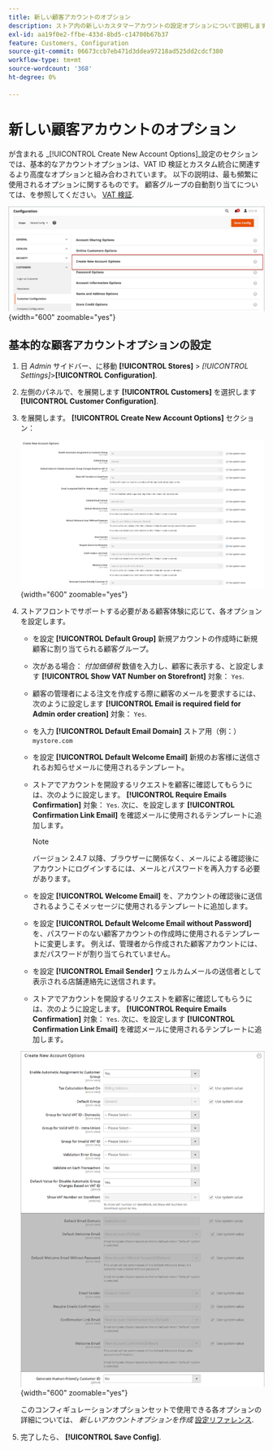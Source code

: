 ```yaml
---
title: 新しい顧客アカウントのオプション
description: ストア内の新しいカスタマーアカウントの設定オプションについて説明します。
exl-id: aa19f0e2-ffbe-433d-8bd5-c14700b67b37
feature: Customers, Configuration
source-git-commit: 06673ccb7eb471d3ddea97218ad525dd2cdcf380
workflow-type: tm+mt
source-wordcount: '368'
ht-degree: 0%

---
```


# 新しい顧客アカウントのオプション

が含まれる _[!UICONTROL Create New Account Options]_設定のセクションでは、基本的なアカウントオプションは、VAT ID 検証とカスタム統合に関連するより高度なオプションと組み合わされています。 以下の説明は、最も頻繁に使用されるオプションに関するものです。 顧客グループの自動割り当てについては、を参照してください。 [VAT 検証](../stores-purchase/vat.md).

![新しいアカウントオプションを作成](assets/customer-configuration-create-new-account-options.png){width="600" zoomable="yes"}

## 基本的な顧客アカウントオプションの設定

1. 日 _Admin_ サイドバー、に移動 **[!UICONTROL Stores]** > _[!UICONTROL Settings]_>**[!UICONTROL Configuration]**.

1. 左側のパネルで、を展開します **[!UICONTROL Customers]** を選択します **[!UICONTROL Customer Configuration]**.

1. を展開します。 **[!UICONTROL Create New Account Options]** セクション：

   ![新しいアカウントオプションのデフォルト設定の作成](../configuration-reference/customers/assets/customer-configuration-create-new-account-options.png){width="600" zoomable="yes"}

1. ストアフロントでサポートする必要がある顧客体験に応じて、各オプションを設定します。

   - を設定 **[!UICONTROL Default Group]** 新規アカウントの作成時に新規顧客に割り当てられる顧客グループ。

   - 次がある場合： _付加価値税_ 数値を入力し、顧客に表示する、と設定します **[!UICONTROL Show VAT Number on Storefront]** 対象： `Yes`.

   - 顧客の管理者による注文を作成する際に顧客のメールを要求するには、次のように設定します **[!UICONTROL Email is required field for Admin order creation]** 対象： `Yes`.

   - を入力 **[!UICONTROL Default Email Domain]** ストア用（例：） `mystore.com`

   - を設定 **[!UICONTROL Default Welcome Email]** 新規のお客様に送信されるお知らせメールに使用されるテンプレート。

   - ストアでアカウントを開設するリクエストを顧客に確認してもらうには、次のように設定します。 **[!UICONTROL Require Emails Confirmation]** 対象： `Yes`. 次に、を設定します **[!UICONTROL Confirmation Link Email]** を確認メールに使用されるテンプレートに追加します。

     >[!NOTE]
     >
     >バージョン 2.4.7 以降、ブラウザーに関係なく、メールによる確認後にアカウントにログインするには、メールとパスワードを再入力する必要があります。

   - を設定 **[!UICONTROL Welcome Email]** を、アカウントの確認後に送信されるようこそメッセージに使用されるテンプレートに追加します。

   - を設定 **[!UICONTROL Default Welcome Email without Password]** を、パスワードのない顧客アカウントの作成時に使用されるテンプレートに変更します。 例えば、管理者から作成された顧客アカウントには、まだパスワードが割り当てられていません。

   - を設定 **[!UICONTROL Email Sender]** ウェルカムメールの送信者として表示される店舗連絡先に送信されます。

   - ストアでアカウントを開設するリクエストを顧客に確認してもらうには、次のように設定します。 **[!UICONTROL Require Emails Confirmation]** 対象： `Yes`. 次に、を設定します **[!UICONTROL Confirmation Link Email]** を確認メールに使用されるテンプレートに追加します。

   ![VAT が有効な新規口座オプションの作成](../configuration-reference/customers/assets/customer-configuration-create-new-account-options-vat.png){width="600" zoomable="yes"}

   このコンフィギュレーションオプションセットで使用できる各オプションの詳細については、 _新しいアカウントオプションを作成_ [設定リファレンス](../configuration-reference/customers/customer-configuration.md).

1. 完了したら、 **[!UICONTROL Save Config]**.
